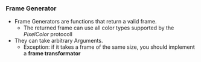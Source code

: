 ### Frame Generator

* Frame Generators are functions that return a valid frame.
    * The returned frame can use all color types supported by the *PixelColor* protocoll
* They can take arbitrary Arguments.
    * Exception: if it takes a frame of the same size, you should implement a **frame transformator** 
